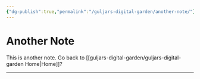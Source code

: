 ```yaml
---
{"dg-publish":true,"permalink":"/guljars-digital-garden/another-note/"}
---
```


# Another Note
This is another note. Go back to [[guljars-digital-garden/guljars-digital-garden Home\|Home]]?
___
